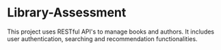# Library-Assessment
This project uses RESTful API's to manage books and authors. 
It includes user authentication, searching and recommendation functionalities. 


